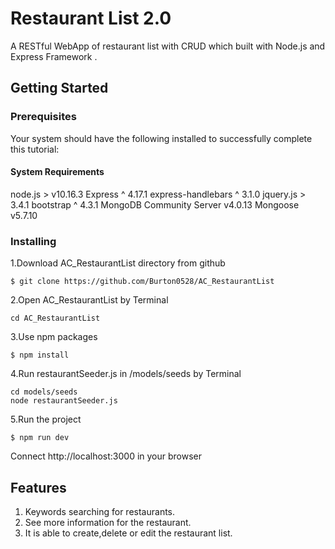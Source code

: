 # Restaurant List 2.0

A RESTful WebApp of restaurant list with CRUD which built with Node.js and Express Framework .

## Getting Started

### Prerequisites

Your system should have the following installed to successfully complete this tutorial:

#### System Requirements

node.js > v10.16.3
Express ^ 4.17.1
express-handlebars ^ 3.1.0
jquery.js > 3.4.1
bootstrap ^ 4.3.1
MongoDB Community Server v4.0.13
Mongoose v5.7.10

### Installing

1.Download AC_RestaurantList directory from github

```
$ git clone https://github.com/Burton0528/AC_RestaurantList
```

2.Open AC_RestaurantList by Terminal

```
cd AC_RestaurantList
```

3.Use npm packages

```
$ npm install
```

4.Run restaurantSeeder.js in /models/seeds by Terminal

```
cd models/seeds
node restaurantSeeder.js
```

5.Run the project

```
$ npm run dev
```

Connect http://localhost:3000 in your browser

## Features

1. Keywords searching for restaurants.
2. See more information for the restaurant.
3. It is able to create,delete or edit the restaurant list.
